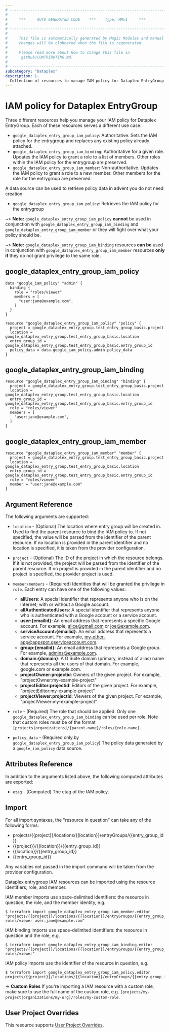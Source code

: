 ```yaml
---
# ----------------------------------------------------------------------------
#
#     ***     AUTO GENERATED CODE    ***    Type: MMv1     ***
#
# ----------------------------------------------------------------------------
#
#     This file is automatically generated by Magic Modules and manual
#     changes will be clobbered when the file is regenerated.
#
#     Please read more about how to change this file in
#     .github/CONTRIBUTING.md.
#
# ----------------------------------------------------------------------------
subcategory: "Dataplex"
description: |-
  Collection of resources to manage IAM policy for Dataplex EntryGroup
---
```


# IAM policy for Dataplex EntryGroup
Three different resources help you manage your IAM policy for Dataplex EntryGroup. Each of these resources serves a different use case:

* `google_dataplex_entry_group_iam_policy`: Authoritative. Sets the IAM policy for the entrygroup and replaces any existing policy already attached.
* `google_dataplex_entry_group_iam_binding`: Authoritative for a given role. Updates the IAM policy to grant a role to a list of members. Other roles within the IAM policy for the entrygroup are preserved.
* `google_dataplex_entry_group_iam_member`: Non-authoritative. Updates the IAM policy to grant a role to a new member. Other members for the role for the entrygroup are preserved.

A data source can be used to retrieve policy data in advent you do not need creation

* `google_dataplex_entry_group_iam_policy`: Retrieves the IAM policy for the entrygroup

~> **Note:** `google_dataplex_entry_group_iam_policy` **cannot** be used in conjunction with `google_dataplex_entry_group_iam_binding` and `google_dataplex_entry_group_iam_member` or they will fight over what your policy should be.

~> **Note:** `google_dataplex_entry_group_iam_binding` resources **can be** used in conjunction with `google_dataplex_entry_group_iam_member` resources **only if** they do not grant privilege to the same role.



## google_dataplex_entry_group_iam_policy

```hcl
data "google_iam_policy" "admin" {
  binding {
    role = "roles/viewer"
    members = [
      "user:jane@example.com",
    ]
  }
}

resource "google_dataplex_entry_group_iam_policy" "policy" {
  project = google_dataplex_entry_group.test_entry_group_basic.project
  location = google_dataplex_entry_group.test_entry_group_basic.location
  entry_group_id = google_dataplex_entry_group.test_entry_group_basic.entry_group_id
  policy_data = data.google_iam_policy.admin.policy_data
}
```

## google_dataplex_entry_group_iam_binding

```hcl
resource "google_dataplex_entry_group_iam_binding" "binding" {
  project = google_dataplex_entry_group.test_entry_group_basic.project
  location = google_dataplex_entry_group.test_entry_group_basic.location
  entry_group_id = google_dataplex_entry_group.test_entry_group_basic.entry_group_id
  role = "roles/viewer"
  members = [
    "user:jane@example.com",
  ]
}
```

## google_dataplex_entry_group_iam_member

```hcl
resource "google_dataplex_entry_group_iam_member" "member" {
  project = google_dataplex_entry_group.test_entry_group_basic.project
  location = google_dataplex_entry_group.test_entry_group_basic.location
  entry_group_id = google_dataplex_entry_group.test_entry_group_basic.entry_group_id
  role = "roles/viewer"
  member = "user:jane@example.com"
}
```


## Argument Reference

The following arguments are supported:

* `location` - (Optional) The location where entry group will be created in.
 Used to find the parent resource to bind the IAM policy to. If not specified,
  the value will be parsed from the identifier of the parent resource. If no location is provided in the parent identifier and no
  location is specified, it is taken from the provider configuration.

* `project` - (Optional) The ID of the project in which the resource belongs.
    If it is not provided, the project will be parsed from the identifier of the parent resource. If no project is provided in the parent identifier and no project is specified, the provider project is used.

* `member/members` - (Required) Identities that will be granted the privilege in `role`.
  Each entry can have one of the following values:
  * **allUsers**: A special identifier that represents anyone who is on the internet; with or without a Google account.
  * **allAuthenticatedUsers**: A special identifier that represents anyone who is authenticated with a Google account or a service account.
  * **user:{emailid}**: An email address that represents a specific Google account. For example, alice@gmail.com or joe@example.com.
  * **serviceAccount:{emailid}**: An email address that represents a service account. For example, my-other-app@appspot.gserviceaccount.com.
  * **group:{emailid}**: An email address that represents a Google group. For example, admins@example.com.
  * **domain:{domain}**: A G Suite domain (primary, instead of alias) name that represents all the users of that domain. For example, google.com or example.com.
  * **projectOwner:projectid**: Owners of the given project. For example, "projectOwner:my-example-project"
  * **projectEditor:projectid**: Editors of the given project. For example, "projectEditor:my-example-project"
  * **projectViewer:projectid**: Viewers of the given project. For example, "projectViewer:my-example-project"

* `role` - (Required) The role that should be applied. Only one
    `google_dataplex_entry_group_iam_binding` can be used per role. Note that custom roles must be of the format
    `[projects|organizations]/{parent-name}/roles/{role-name}`.

* `policy_data` - (Required only by `google_dataplex_entry_group_iam_policy`) The policy data generated by
  a `google_iam_policy` data source.

## Attributes Reference

In addition to the arguments listed above, the following computed attributes are
exported:

* `etag` - (Computed) The etag of the IAM policy.

## Import

For all import syntaxes, the "resource in question" can take any of the following forms:

* projects/{{project}}/locations/{{location}}/entryGroups/{{entry_group_id}}
* {{project}}/{{location}}/{{entry_group_id}}
* {{location}}/{{entry_group_id}}
* {{entry_group_id}}

Any variables not passed in the import command will be taken from the provider configuration.

Dataplex entrygroup IAM resources can be imported using the resource identifiers, role, and member.

IAM member imports use space-delimited identifiers: the resource in question, the role, and the member identity, e.g.
```
$ terraform import google_dataplex_entry_group_iam_member.editor "projects/{{project}}/locations/{{location}}/entryGroups/{{entry_group_id}} roles/viewer user:jane@example.com"
```

IAM binding imports use space-delimited identifiers: the resource in question and the role, e.g.
```
$ terraform import google_dataplex_entry_group_iam_binding.editor "projects/{{project}}/locations/{{location}}/entryGroups/{{entry_group_id}} roles/viewer"
```

IAM policy imports use the identifier of the resource in question, e.g.
```
$ terraform import google_dataplex_entry_group_iam_policy.editor projects/{{project}}/locations/{{location}}/entryGroups/{{entry_group_id}}
```

-> **Custom Roles** If you're importing a IAM resource with a custom role, make sure to use the
 full name of the custom role, e.g. `[projects/my-project|organizations/my-org]/roles/my-custom-role`.

## User Project Overrides

This resource supports [User Project Overrides](https://registry.terraform.io/providers/hashicorp/google/latest/docs/guides/provider_reference#user_project_override).
